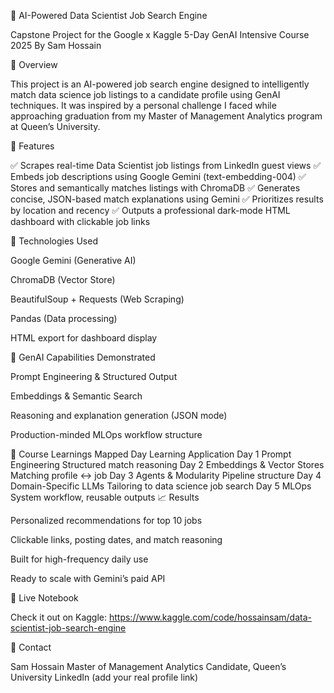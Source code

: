 📌 AI-Powered Data Scientist Job Search Engine

Capstone Project for the Google x Kaggle 5-Day GenAI Intensive Course 2025
By Sam Hossain

🎯 Overview

This project is an AI-powered job search engine designed to intelligently match data science job listings to a candidate profile using GenAI techniques. It was inspired by a personal challenge I faced while approaching graduation from my Master of Management Analytics program at Queen’s University.

🚀 Features

✅ Scrapes real-time Data Scientist job listings from LinkedIn guest views
✅ Embeds job descriptions using Google Gemini (text-embedding-004)
✅ Stores and semantically matches listings with ChromaDB
✅ Generates concise, JSON-based match explanations using Gemini
✅ Prioritizes results by location and recency
✅ Outputs a professional dark-mode HTML dashboard with clickable job links

🧩 Technologies Used

Google Gemini (Generative AI)

ChromaDB (Vector Store)

BeautifulSoup + Requests (Web Scraping)

Pandas (Data processing)

HTML export for dashboard display

🧠 GenAI Capabilities Demonstrated

Prompt Engineering & Structured Output

Embeddings & Semantic Search

Reasoning and explanation generation (JSON mode)

Production-minded MLOps workflow structure

📅 Course Learnings Mapped
Day	Learning	Application
Day 1	Prompt Engineering	Structured match reasoning
Day 2	Embeddings & Vector Stores	Matching profile ↔ job
Day 3	Agents & Modularity	Pipeline structure
Day 4	Domain-Specific LLMs	Tailoring to data science job search
Day 5	MLOps	System workflow, reusable outputs
📈 Results

Personalized recommendations for top 10 jobs

Clickable links, posting dates, and match reasoning

Built for high-frequency daily use

Ready to scale with Gemini’s paid API

🔗 Live Notebook

Check it out on Kaggle:
https://www.kaggle.com/code/hossainsam/data-scientist-job-search-engine

🤝 Contact

Sam Hossain
Master of Management Analytics Candidate, Queen’s University
LinkedIn
 (add your real profile link)
